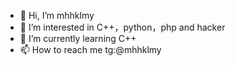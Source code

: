 - 👋 Hi, I’m mhhklmy
- 👀 I’m interested in C++，python，php and hacker
- 🌱 I’m currently learning C++
- 📫 How to reach me tg:@mhhklmy
